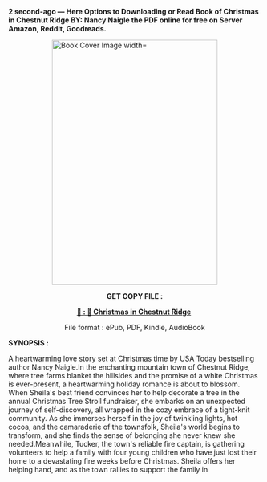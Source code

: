 <p><strong>2 second-ago &mdash; Here Options to Downloading or Read Book of Christmas in Chestnut Ridge BY: Nancy Naigle the PDF online for free on Server Amazon, Reddit, Goodreads.</strong></p><p><a href="https://uk.ebookarea.xyz/?book=203578963-christmas-in-chestnut-ridge"><img style="display: block; margin-left: auto; margin-right: auto;" src="https://i.gr-assets.com/images/S/compressed.photo.goodreads.com/books/1710864606l/203578963.jpg" alt="Book Cover Image width=" width="330" height="488" /></a></p><p style="text-align: center;"><strong>GET COPY FILE :</strong></p><p style="text-align: center;"><strong><a href="https://uk.ebookarea.xyz/?book=203578963-christmas-in-chestnut-ridge" target="_blank" rel="noopener">📢 : 🔗 Christmas in Chestnut Ridge</a>&nbsp;</strong></p><p style="text-align: center;">File format : ePub, PDF, Kindle, AudioBook</p><p><strong>SYNOPSIS :</strong></p><p>A heartwarming love story set at Christmas time by USA Today bestselling author Nancy Naigle.In the enchanting mountain town of Chestnut Ridge, where tree farms blanket the hillsides and the promise of a white Christmas is ever-present, a heartwarming holiday romance is about to blossom. When Sheila's best friend convinces her to help decorate a tree in the annual Christmas Tree Stroll fundraiser, she embarks on an unexpected journey of self-discovery, all wrapped in the cozy embrace of a tight-knit community. As she immerses herself in the joy of twinkling lights, hot cocoa, and the camaraderie of the townsfolk, Sheila's world begins to transform, and she finds the sense of belonging she never knew she needed.Meanwhile, Tucker, the town's reliable fire captain, is gathering volunteers to help a family with four young children who have just lost their home to a devastating fire weeks before Christmas. Sheila offers her helping hand, and as the town rallies to support the family in </p>
